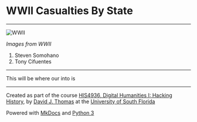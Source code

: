 # WWII Casualties By State 

---

![WWII](https://www.archives.gov/files/research/military/ww2/photos/images/thumbnails/ww2-156-l.jpg
)

*Images from WWII*

1. Steven Somohano
2. Tony Cifuentes

---
This will be where our into is

---

Created as part of the course [HIS4936, Digital Humanities I: Hacking History](https://hacking-history.readthedocs.io), by [David J. Thomas](https://github.com/thePortus) at the [University of South Florida](https://www.usf.edu)

Powered with [MkDocs](https://mkdocs.org) and [Python 3](https://python.org)

